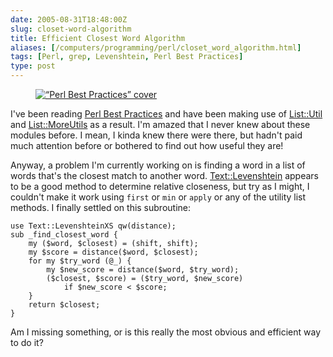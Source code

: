 ```yaml
--- 
date: 2005-08-31T18:48:00Z
slug: closet-word-algorithm
title: Efficient Closest Word Algorithm
aliases: [/computers/programming/perl/closet_word_algorithm.html]
tags: [Perl, grep, Levenshtein, Perl Best Practices]
type: post
---
```


<figure class="left"><a href="https://www.amazon.com/exec/obidos/ASIN/0596001738/justatheory-20" title="Buy &#x201c;Perl Best Practices&#x201d; on Amazon.com"><img src="https://images-na.ssl-images-amazon.com/images/I/81Rh6gbV-ZL.jpg" alt="&#x201c;Perl Best Practices&#x201d; cover" /></a></figure>

I've been reading [Perl Best Practices] and have been making use of [List::Util]
and [List::MoreUtils] as a result. I'm amazed that I never knew about these
modules before. I mean, I kinda knew there were there, but hadn't paid much
attention before or bothered to find out how useful they are!

Anyway, a problem I'm currently working on is finding a word in a list of words
that's the closest match to another word. [Text::Levenshtein] appears to be a
good method to determine relative closeness, but try as I might, I couldn't make
it work using `first` or `min` or `apply` or any of the utility list methods. I
finally settled on this subroutine:

    use Text::LevenshteinXS qw(distance);
    sub _find_closest_word {
        my ($word, $closest) = (shift, shift);
        my $score = distance($word, $closest);
        for my $try_word (@_) {
            my $new_score = distance($word, $try_word);
            ($closest, $score) = ($try_word, $new_score)
                if $new_score < $score;
        }
        return $closest;
    }

Am I missing something, or is this really the most obvious and efficient way to
do it?

  [Perl Best Practices]: https://www.amazon.com/exec/obidos/ASIN/0596001738/justatheory-20
    "Buy “Perl Best Practices” on Amazon.com"
  [List::Util]: http://search.cpan.org/dist/List-Util/ "List::Util on CPAN"
  [List::MoreUtils]: http://search.cpan.org/dist/List-MoreUtils/
    "List::MoreUtils on CPAN"
  [Text::Levenshtein]: http://search.cpan.org/dist/Text-Levenshtein/
    "Text::Levenshtein on CPAN"
